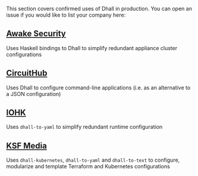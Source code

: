 This section covers confirmed uses of Dhall in production.  You can open an issue if you would like to list your company here:

## [Awake Security](https://awakesecurity.com/)

Uses Haskell bindings to Dhall to simplify redundant appliance cluster configurations

## [CircuitHub](https://circuithub.com/)

Uses Dhall to configure command-line applications (i.e. as an alternative to a JSON configuration)

## [IOHK](https://iohk.io/)

Uses `dhall-to-yaml` to simplify redundant runtime configuration

## [KSF Media](https://github.com/KSF-Media)

Uses `dhall-kubernetes`, `dhall-to-yaml` and `dhall-to-text` to configure, modularize and template Terraform and Kubernetes configurations
